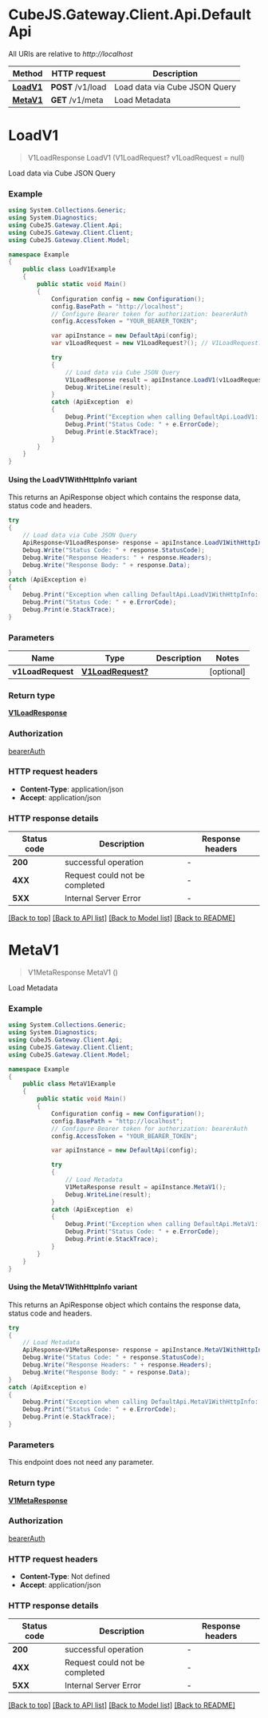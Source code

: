 # CubeJS.Gateway.Client.Api.DefaultApi

All URIs are relative to *http://localhost*

| Method | HTTP request | Description |
|--------|--------------|-------------|
| [**LoadV1**](DefaultApi.md#loadv1) | **POST** /v1/load | Load data via Cube JSON Query |
| [**MetaV1**](DefaultApi.md#metav1) | **GET** /v1/meta | Load Metadata |

<a id="loadv1"></a>
# **LoadV1**
> V1LoadResponse LoadV1 (V1LoadRequest? v1LoadRequest = null)

Load data via Cube JSON Query

### Example
```csharp
using System.Collections.Generic;
using System.Diagnostics;
using CubeJS.Gateway.Client.Api;
using CubeJS.Gateway.Client.Client;
using CubeJS.Gateway.Client.Model;

namespace Example
{
    public class LoadV1Example
    {
        public static void Main()
        {
            Configuration config = new Configuration();
            config.BasePath = "http://localhost";
            // Configure Bearer token for authorization: bearerAuth
            config.AccessToken = "YOUR_BEARER_TOKEN";

            var apiInstance = new DefaultApi(config);
            var v1LoadRequest = new V1LoadRequest?(); // V1LoadRequest? |  (optional) 

            try
            {
                // Load data via Cube JSON Query
                V1LoadResponse result = apiInstance.LoadV1(v1LoadRequest);
                Debug.WriteLine(result);
            }
            catch (ApiException  e)
            {
                Debug.Print("Exception when calling DefaultApi.LoadV1: " + e.Message);
                Debug.Print("Status Code: " + e.ErrorCode);
                Debug.Print(e.StackTrace);
            }
        }
    }
}
```

#### Using the LoadV1WithHttpInfo variant
This returns an ApiResponse object which contains the response data, status code and headers.

```csharp
try
{
    // Load data via Cube JSON Query
    ApiResponse<V1LoadResponse> response = apiInstance.LoadV1WithHttpInfo(v1LoadRequest);
    Debug.Write("Status Code: " + response.StatusCode);
    Debug.Write("Response Headers: " + response.Headers);
    Debug.Write("Response Body: " + response.Data);
}
catch (ApiException e)
{
    Debug.Print("Exception when calling DefaultApi.LoadV1WithHttpInfo: " + e.Message);
    Debug.Print("Status Code: " + e.ErrorCode);
    Debug.Print(e.StackTrace);
}
```

### Parameters

| Name | Type | Description | Notes |
|------|------|-------------|-------|
| **v1LoadRequest** | [**V1LoadRequest?**](V1LoadRequest?.md) |  | [optional]  |

### Return type

[**V1LoadResponse**](V1LoadResponse.md)

### Authorization

[bearerAuth](../README.md#bearerAuth)

### HTTP request headers

 - **Content-Type**: application/json
 - **Accept**: application/json


### HTTP response details
| Status code | Description | Response headers |
|-------------|-------------|------------------|
| **200** | successful operation |  -  |
| **4XX** | Request could not be completed |  -  |
| **5XX** | Internal Server Error |  -  |

[[Back to top]](#) [[Back to API list]](../README.md#documentation-for-api-endpoints) [[Back to Model list]](../README.md#documentation-for-models) [[Back to README]](../README.md)

<a id="metav1"></a>
# **MetaV1**
> V1MetaResponse MetaV1 ()

Load Metadata

### Example
```csharp
using System.Collections.Generic;
using System.Diagnostics;
using CubeJS.Gateway.Client.Api;
using CubeJS.Gateway.Client.Client;
using CubeJS.Gateway.Client.Model;

namespace Example
{
    public class MetaV1Example
    {
        public static void Main()
        {
            Configuration config = new Configuration();
            config.BasePath = "http://localhost";
            // Configure Bearer token for authorization: bearerAuth
            config.AccessToken = "YOUR_BEARER_TOKEN";

            var apiInstance = new DefaultApi(config);

            try
            {
                // Load Metadata
                V1MetaResponse result = apiInstance.MetaV1();
                Debug.WriteLine(result);
            }
            catch (ApiException  e)
            {
                Debug.Print("Exception when calling DefaultApi.MetaV1: " + e.Message);
                Debug.Print("Status Code: " + e.ErrorCode);
                Debug.Print(e.StackTrace);
            }
        }
    }
}
```

#### Using the MetaV1WithHttpInfo variant
This returns an ApiResponse object which contains the response data, status code and headers.

```csharp
try
{
    // Load Metadata
    ApiResponse<V1MetaResponse> response = apiInstance.MetaV1WithHttpInfo();
    Debug.Write("Status Code: " + response.StatusCode);
    Debug.Write("Response Headers: " + response.Headers);
    Debug.Write("Response Body: " + response.Data);
}
catch (ApiException e)
{
    Debug.Print("Exception when calling DefaultApi.MetaV1WithHttpInfo: " + e.Message);
    Debug.Print("Status Code: " + e.ErrorCode);
    Debug.Print(e.StackTrace);
}
```

### Parameters
This endpoint does not need any parameter.
### Return type

[**V1MetaResponse**](V1MetaResponse.md)

### Authorization

[bearerAuth](../README.md#bearerAuth)

### HTTP request headers

 - **Content-Type**: Not defined
 - **Accept**: application/json


### HTTP response details
| Status code | Description | Response headers |
|-------------|-------------|------------------|
| **200** | successful operation |  -  |
| **4XX** | Request could not be completed |  -  |
| **5XX** | Internal Server Error |  -  |

[[Back to top]](#) [[Back to API list]](../README.md#documentation-for-api-endpoints) [[Back to Model list]](../README.md#documentation-for-models) [[Back to README]](../README.md)

